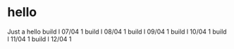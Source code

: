 # hello
Just a hello
build l 07/04 1
build l 08/04 1
build l 09/04 1
build l 10/04 1
build l 11/04 1
build l 12/04 1
